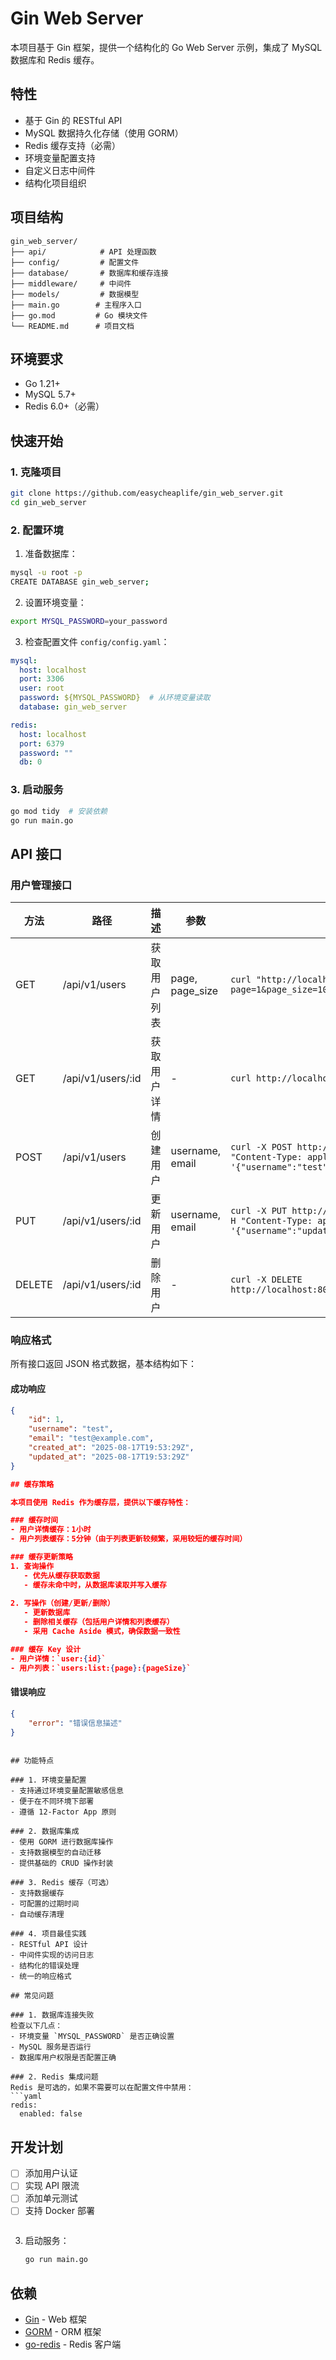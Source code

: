 # Gin Web Server

本项目基于 Gin 框架，提供一个结构化的 Go Web Server 示例，集成了 MySQL 数据库和 Redis 缓存。

## 特性

- 基于 Gin 的 RESTful API
- MySQL 数据持久化存储（使用 GORM）
- Redis 缓存支持（必需）
- 环境变量配置支持
- 自定义日志中间件
- 结构化项目组织

## 项目结构

```
gin_web_server/
├── api/            # API 处理函数
├── config/         # 配置文件
├── database/       # 数据库和缓存连接
├── middleware/     # 中间件
├── models/         # 数据模型
├── main.go        # 主程序入口
├── go.mod         # Go 模块文件
└── README.md      # 项目文档
```

## 环境要求

- Go 1.21+
- MySQL 5.7+
- Redis 6.0+（必需）

## 快速开始

### 1. 克隆项目
```bash
git clone https://github.com/easycheaplife/gin_web_server.git
cd gin_web_server
```

### 2. 配置环境
1. 准备数据库：
```bash
mysql -u root -p
CREATE DATABASE gin_web_server;
```

2. 设置环境变量：
```bash
export MYSQL_PASSWORD=your_password
```

3. 检查配置文件 `config/config.yaml`：
```yaml
mysql:
  host: localhost
  port: 3306
  user: root
  password: ${MYSQL_PASSWORD}  # 从环境变量读取
  database: gin_web_server

redis:
  host: localhost
  port: 6379
  password: ""
  db: 0
```

### 3. 启动服务
```bash
go mod tidy  # 安装依赖
go run main.go
```

## API 接口

### 用户管理接口

| 方法   | 路径              | 描述         | 参数                    | 示例命令 |
|--------|-------------------|--------------|------------------------|----------|
| GET    | /api/v1/users    | 获取用户列表 | page, page_size       | `curl "http://localhost:8080/api/v1/users?page=1&page_size=10"` |
| GET    | /api/v1/users/:id| 获取用户详情 | -                     | `curl http://localhost:8080/api/v1/users/1` |
| POST   | /api/v1/users    | 创建用户     | username, email       | `curl -X POST http://localhost:8080/api/v1/users -H "Content-Type: application/json" -d '{"username":"test","email":"test@example.com"}'` |
| PUT    | /api/v1/users/:id| 更新用户     | username, email       | `curl -X PUT http://localhost:8080/api/v1/users/1 -H "Content-Type: application/json" -d '{"username":"updated","email":"new@example.com"}'` |
| DELETE | /api/v1/users/:id| 删除用户     | -                     | `curl -X DELETE http://localhost:8080/api/v1/users/1` |

### 响应格式

所有接口返回 JSON 格式数据，基本结构如下：

#### 成功响应
```json
{
    "id": 1,
    "username": "test",
    "email": "test@example.com",
    "created_at": "2025-08-17T19:53:29Z",
    "updated_at": "2025-08-17T19:53:29Z"
}

## 缓存策略

本项目使用 Redis 作为缓存层，提供以下缓存特性：

### 缓存时间
- 用户详情缓存：1小时
- 用户列表缓存：5分钟（由于列表更新较频繁，采用较短的缓存时间）

### 缓存更新策略
1. 查询操作
   - 优先从缓存获取数据
   - 缓存未命中时，从数据库读取并写入缓存
   
2. 写操作（创建/更新/删除）
   - 更新数据库
   - 删除相关缓存（包括用户详情和列表缓存）
   - 采用 Cache Aside 模式，确保数据一致性

### 缓存 Key 设计
- 用户详情：`user:{id}`
- 用户列表：`users:list:{page}:{pageSize}`
```

#### 错误响应
```json
{
    "error": "错误信息描述"
}
```
```

## 功能特点

### 1. 环境变量配置
- 支持通过环境变量配置敏感信息
- 便于在不同环境下部署
- 遵循 12-Factor App 原则

### 2. 数据库集成
- 使用 GORM 进行数据库操作
- 支持数据模型的自动迁移
- 提供基础的 CRUD 操作封装

### 3. Redis 缓存（可选）
- 支持数据缓存
- 可配置的过期时间
- 自动缓存清理

### 4. 项目最佳实践
- RESTful API 设计
- 中间件实现的访问日志
- 结构化的错误处理
- 统一的响应格式

## 常见问题

### 1. 数据库连接失败
检查以下几点：
- 环境变量 `MYSQL_PASSWORD` 是否正确设置
- MySQL 服务是否运行
- 数据库用户权限是否配置正确

### 2. Redis 集成问题
Redis 是可选的，如果不需要可以在配置文件中禁用：
```yaml
redis:
  enabled: false
```

## 开发计划

- [ ] 添加用户认证
- [ ] 实现 API 限流
- [ ] 添加单元测试
- [ ] 支持 Docker 部署
   ```

3. 启动服务：
   ```bash
   go run main.go
   ```

## 依赖
- [Gin](https://github.com/gin-gonic/gin) - Web 框架
- [GORM](https://gorm.io) - ORM 框架
- [go-redis](https://github.com/redis/go-redis) - Redis 客户端
